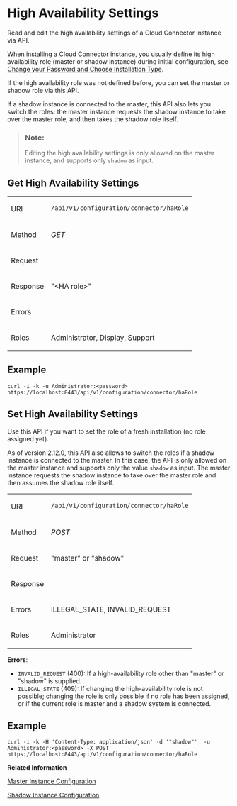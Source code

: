 <!-- loiob168417d33f4404eae3af052466f1315 -->

# High Availability Settings

Read and edit the high availability settings of a Cloud Connector instance via API.

When installing a Cloud Connector instance, you usually define its high availability role \(master or shadow instance\) during initial configuration, see [Change your Password and Choose Installation Type](initial-configuration-db9170a.md#loiodb9170a7d97610148537d5a84bf79ba2__change_password).

If the high availability role was not defined before, you can set the master or shadow role via this API.

If a shadow instance is connected to the master, this API also lets you switch the roles: the master instance requests the shadow instance to take over the master role, and then takes the shadow role itself.

> ### Note:  
> Editing the high availability settings is only allowed on the master instance, and supports only `shadow` as input.



<a name="loiob168417d33f4404eae3af052466f1315__section_rcp_l1b_vcb"/>

## Get High Availability Settings


<table>
<tr>
<td valign="top">

URI

</td>
<td valign="top">

`/api/v1/configuration/connector/haRole`

</td>
</tr>
<tr>
<td valign="top">

Method

</td>
<td valign="top">

*GET* 

</td>
</tr>
<tr>
<td valign="top">

Request

</td>
<td valign="top">



</td>
</tr>
<tr>
<td valign="top">

Response

</td>
<td valign="top">

"<HA role\>"

</td>
</tr>
<tr>
<td valign="top">

Errors

</td>
<td valign="top">



</td>
</tr>
<tr>
<td valign="top">

Roles

</td>
<td valign="top">

Administrator, Display, Support

</td>
</tr>
</table>



## Example

```
curl -i -k -u Administrator:<password> https://localhost:8443/api/v1/configuration/connector/haRole

```





<a name="loiob168417d33f4404eae3af052466f1315__section_lys_l1b_vcb"/>

## Set High Availability Settings

Use this API if you want to set the role of a fresh installation \(no role assigned yet\).

As of version 2.12.0, this API also allows to switch the roles if a shadow instance is connected to the master. In this case, the API is only allowed on the master instance and supports only the value `shadow` as input. The master instance requests the shadow instance to take over the master role and then assumes the shadow role itself.


<table>
<tr>
<td valign="top">

URI

</td>
<td valign="top">

`/api/v1/configuration/connector/haRole`

</td>
</tr>
<tr>
<td valign="top">

Method

</td>
<td valign="top">

*POST* 

</td>
</tr>
<tr>
<td valign="top">

Request

</td>
<td valign="top">

"master" or "shadow"

</td>
</tr>
<tr>
<td valign="top">

Response

</td>
<td valign="top">



</td>
</tr>
<tr>
<td valign="top">

Errors

</td>
<td valign="top">

ILLEGAL\_STATE, INVALID\_REQUEST

</td>
</tr>
<tr>
<td valign="top">

Roles

</td>
<td valign="top">

Administrator

</td>
</tr>
</table>

**Errors**:

-   `INVALID_REQUEST` \(400\): If a high-availability role other than "master" or "shadow" is supplied.
-   `ILLEGAL_STATE` \(409\): If changing the high-availability role is not possible; changing the role is only possible if no role has been assigned, or if the current role is master and a shadow system is connected.



## Example

```
curl -i -k -H 'Content-Type: application/json' -d '"shadow"'  -u Administrator:<password> -X POST https://localhost:8443/api/v1/configuration/connector/haRole

```

**Related Information**  


[Master Instance Configuration](master-instance-configuration-fc48825.md "Read and edit the high availability settings for a Cloud Connector master instance via API.")

[Shadow Instance Configuration](shadow-instance-configuration-2f6f677.md "Read and edit the configuration settings for a Cloud Connector shadow instance via API (available as of Cloud Connector version 2.12.0, or, where mentioned, as of version 2.13.0).")

